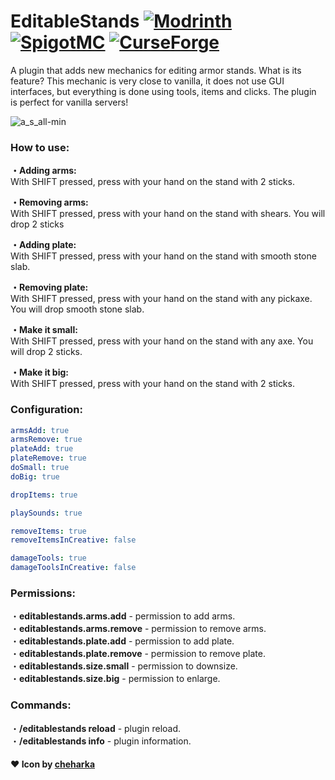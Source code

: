 # EditableStands [![Modrinth](https://img.shields.io/badge/Modrinth-00AF5C?style=for-the-badge&logo=modrinth&logoColor=000000)](https://modrinth.com/plugin/editablestands) [![SpigotMC](https://img.shields.io/badge/SpigotMC-ED8106?style=for-the-badge&logo=spigotmc&logoColor=000000)](https://www.spigotmc.org/resources/editablestands.100873/) [![CurseForge](https://img.shields.io/badge/CurseForge-F16436?style=for-the-badge&logo=curseforge&logoColor=000000)](https://www.curseforge.com/minecraft/bukkit-plugins/editablestands)

A plugin that adds new mechanics for editing armor stands. What is its feature? This mechanic is very close to vanilla, it does not use GUI interfaces, but everything is done using tools, items and clicks. The plugin is perfect for vanilla servers!
<br>

![a_s_all-min](https://github.com/user-attachments/assets/85c383f2-8811-471c-a906-354cea9de82e)
<br>

### How to use:

**・Adding arms:**<br>
With SHIFT pressed, press with your hand on the stand with 2 sticks.

**・Removing arms:**<br>
With SHIFT pressed, press with your hand on the stand with shears. You will drop 2 sticks

**・Adding plate:**<br>
With SHIFT pressed, press with your hand on the stand with smooth stone slab.

**・Removing plate:**<br>
With SHIFT pressed, press with your hand on the stand with any pickaxe. You will drop smooth stone slab.

**・Make it small:**<br>
With SHIFT pressed, press with your hand on the stand with any axe. You will drop 2 sticks.

**・Make it big:**<br>
With SHIFT pressed, press with your hand on the stand with 2 sticks.
<br>
### Configuration:
```yaml
armsAdd: true
armsRemove: true
plateAdd: true
plateRemove: true
doSmall: true
doBig: true

dropItems: true

playSounds: true

removeItems: true
removeItemsInCreative: false

damageTools: true
damageToolsInCreative: false
```

### Permissions:
・**editablestands.arms.add** - permission to add arms.<br>
・**editablestands.arms.remove** - permission to remove arms.<br>
・**editablestands.plate.add** - permission to add plate.<br>
・**editablestands.plate.remove** - permission to remove plate.<br>
・**editablestands.size.small** - permission to downsize.<br>
・**editablestands.size.big** - permission to enlarge.<br>

### Commands:
・**/editablestands reload** - plugin reload.<br>
・**/editablestands info** - plugin information.<br>

#### ❤️ Icon by [cheharka](https://purcat.monster/)
